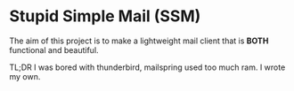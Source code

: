 # Stupid Simple Mail (SSM)
The aim of this project is to make a lightweight mail client that is **BOTH** functional and beautiful.

TL;DR I was bored with thunderbird, mailspring used too much ram. I wrote my own.

